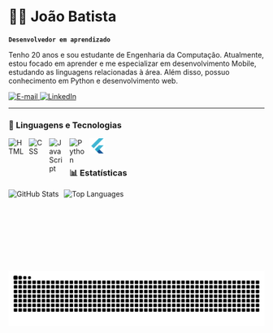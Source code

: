 # 🧑‍💻 João Batista

**`Desenvolvedor em aprendizado`**

Tenho 20 anos e sou estudante de Engenharia da Computação. Atualmente, estou focado em aprender e me especializar em desenvolvimento Mobile, estudando as linguagens relacionadas à área. Além disso, possuo conhecimento em Python e desenvolvimento web.

<p align="left">
    <a href="mailto:joaobatista231516@gmail.com">
        <img
            alt="E-mail"
            title="Entre em contato por e-mail"
            src="https://custom-icon-badges.demolab.com/badge/Mail-E61B23?style=for-the-badge&logo=mail&labelColor=E61B23"
        />
    </a>
    <a href="https://www.linkedin.com/in/jo%C3%A3o-batista-3259a8348/">
        <img
            alt="LinkedIn"
            title="Visite meu perfil no LinkedIn"
            src="https://custom-icon-badges.demolab.com/badge/LinkedIn-Perfil-blue?style=for-the-badge&logo=linkedin&labelColor=0A66C2"
        />
    </a>
</p>

---

### 🤖 Linguagens e Tecnologias

<img
    align="left"
    alt="HTML"
    title="HTML"
    width="30px"
    style="padding-right: 10px;"
    src="https://cdn.jsdelivr.net/gh/devicons/devicon@latest/icons/html5/html5-original.svg"
/>

<img
    align="left"
    alt="CSS"
    title="CSS"
    width="30px"
    style="padding-right: 10px;"
    src="https://cdn.jsdelivr.net/gh/devicons/devicon@latest/icons/css3/css3-original.svg"
/>
<img
    align="left"
    alt="JavaScript"
    title="JavaScript"
    width="30px"
    style="padding-right: 10px;"
    src="https://cdn.jsdelivr.net/gh/devicons/devicon@latest/icons/javascript/javascript-original.svg" 
/>

<img
    align="left"
    alt="Python"
    title="Python"
    width="30px"
    style="padding-right: 10px;"
    src="https://cdn.jsdelivr.net/gh/devicons/devicon@latest/icons/python/python-original.svg"
/>
<img
    align="left"
    alt="Flutter"
    title="Flutter"
    width="30px"
    style="padding-right: 10px;"
    src="https://github.com/devicons/devicon/blob/v2.16.0/icons/flutter/flutter-original.svg"
/>

<br/>
<br/>

### 📊 Estatísticas

<p>
 <img
    align="left"
    alt="GitHub Stats"
    height="160"
    style="padding-right: 10px;"
    src="https://github-readme-stats.vercel.app/api?username=joaov-batista&show_icons=true&theme=tokyonight&include_all_commits=true&locale=pt-br"
  />

  <img
    align="left"
    alt="Top Languages"
    height="160"
    src="https://github-readme-stats.vercel.app/api/top-langs/?username=joaov-batista&theme=tokyonight&layout=compact&custom_title=Tecnologias&langs_count=9&cache_seconds=1800"
  />
</p>

<picture align="center">
  <source media="(prefers-color-scheme: dark)" srcset="https://raw.githubusercontent.com/joaov-batista/joaov-batista/output/github-contribution-grid-snake-dark.svg">
  <source media="(prefers-color-scheme: light)" srcset="https://raw.githubusercontent.com/joaov-batista/joaov-batista/output/github-contribution-grid-snake-dark.svg">
  <img align="center" alt="github contribution grid snake animation" src="https://raw.githubusercontent.com/joaov-batista/joaov-batista/output/github-contribution-grid-snake.svg">
</picture>
